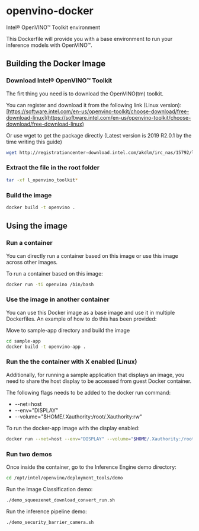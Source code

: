 # openvino-docker

Intel® OpenVINO™ Toolkit environment

This Dockerfile will provide you with a base environment to run your inference models with OpenVINO™.  

## Building the Docker Image

### Download Intel® OpenVINO™ Toolkit

The firt thing you need is to download the OpenVINO(tm) toolkit.

You can register and download it from the following link (Linux version):
[https://software.intel.com/en-us/openvino-toolkit/choose-download/free-download-linux](https://software.intel.com/en-us/openvino-toolkit/choose-download/free-download-linux)

Or use wget to get the package directly (Latest version is 2019 R2.0.1 by the time writing this guide)

``` bash
wget http://registrationcenter-download.intel.com/akdlm/irc_nas/15792/l_openvino_toolkit_p_2019.2.275.tgz
```

### Extract the file in the root folder  

``` bash
tar -xf l_openvino_toolkit*
```

### Build the image

``` bash
docker build -t openvino .
```

## Using the image

### Run a container

You can directly run a container based on this image or use this image across other images.

To run a container based on this image:

``` bash
docker run -ti openvino /bin/bash
```

### Use the image in another container

You can use this Docker image as a base image and use it in multiple Dockerfiles. An example of how to do this has been provided:

Move to sample-app directory and build the image

``` bash
cd sample-app
docker build -t openvino-app .
```

### Run the the container with X enabled (Linux)

Additionally, for running a sample application that displays an image, you need to share the host display to be accessed from guest Docker container.

The following flags needs to be added to the docker run command:

* --net=host
* --env="DISPLAY"
* --volume="$HOME/.Xauthority:/root/.Xauthority:rw"

To run the docker-app image with the display enabled:

``` bash
docker run --net=host --env="DISPLAY" --volume="$HOME/.Xauthority:/root/.Xauthority:rw" -ti docker-app /bin/bash
```

### Run two demos

Once inside the container, go to the Inference Engine demo directory:

``` bash
cd /opt/intel/openvino/deployment_tools/demo
```

Run the Image Classification demo:

``` bash
./demo_squeezenet_download_convert_run.sh
```

Run the inference pipeline demo:

``` bash
./demo_security_barrier_camera.sh
```
